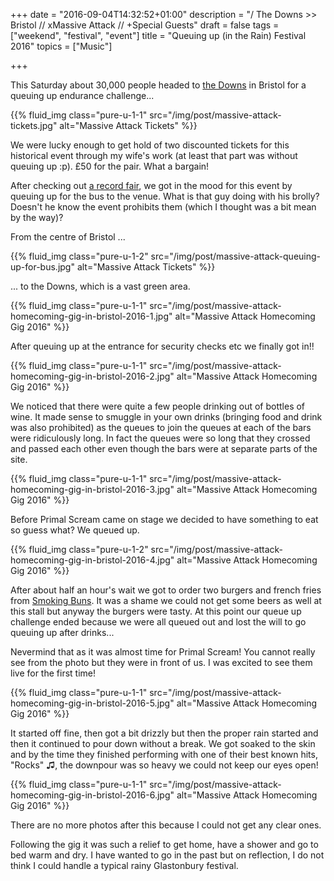+++
date = "2016-09-04T14:32:52+01:00"
description = "/ The Downs >> Bristol // xMassive Attack // +Special Guests"
draft = false
tags = ["weekend", "festival", "event"]
title = "Queuing up (in the Rain) Festival 2016"
topics = ["Music"]

+++

This Saturday about 30,000 people headed to [the Downs](https://en.wikipedia.org/wiki/The_Downs,_Bristol) in Bristol for a queuing up endurance challenge...

{{% fluid_img class="pure-u-1-1" src="/img/post/massive-attack-tickets.jpg" alt="Massive Attack Tickets" %}}

<!--more-->

We were lucky enough to get hold of two discounted tickets for this historical event through my wife's work (at least that part was without queuing up :p). £50 for the pair. What a bargain!

After checking out [a record fair](http://yoshiharuyamashita.com/post/visiting-colston-hall-record-fair-2016/), we got in the mood for this event by queuing up for the bus to the venue. What is that guy doing with his brolly? Doesn't he know the event prohibits them (which I thought was a bit mean by the way)?

From the centre of Bristol ...

{{% fluid_img class="pure-u-1-2" src="/img/post/massive-attack-queuing-up-for-bus.jpg" alt="Massive Attack Tickets" %}}

... to the Downs, which is a vast green area.

{{% fluid_img class="pure-u-1-1" src="/img/post/massive-attack-homecoming-gig-in-bristol-2016-1.jpg" alt="Massive Attack Homecoming Gig 2016" %}}

After queuing up at the entrance for security checks etc we finally got in!!

{{% fluid_img class="pure-u-1-1" src="/img/post/massive-attack-homecoming-gig-in-bristol-2016-2.jpg" alt="Massive Attack Homecoming Gig 2016" %}}

We noticed that there were quite a few people drinking out of bottles of wine. It made sense to smuggle in your own drinks (bringing food and drink was also prohibited) as the queues to join the queues at each of the bars were ridiculously long. In fact the queues were so long that they crossed and passed each other even though the bars were at separate parts of the site.

{{% fluid_img class="pure-u-1-1" src="/img/post/massive-attack-homecoming-gig-in-bristol-2016-3.jpg" alt="Massive Attack Homecoming Gig 2016" %}}

Before Primal Scream came on stage we decided to have something to eat so guess what? We queued up.

{{% fluid_img class="pure-u-1-2" src="/img/post/massive-attack-homecoming-gig-in-bristol-2016-4.jpg" alt="Massive Attack Homecoming Gig 2016" %}}

After about half an hour's wait we got to order two burgers and french fries from [Smoking Buns](http://www.smokingbuns.co.uk/home/). It was a shame we could not get some beers as well at this stall but anyway the burgers were tasty. At this point our queue up challenge ended because we were all queued out and lost the will to go queuing up after drinks...

Nevermind that as it was almost time for Primal Scream! You cannot really see from the photo but they were in front of us. I was excited to see them live for the first time!

{{% fluid_img class="pure-u-1-1" src="/img/post/massive-attack-homecoming-gig-in-bristol-2016-5.jpg" alt="Massive Attack Homecoming Gig 2016" %}}

It started off fine, then got a bit drizzly but then the proper rain started and then it continued to pour down without a break. We got soaked to the skin and by the time they finished performing with one of their best known hits, "Rocks" &#9835;, the downpour was so heavy we could not keep our eyes open!

{{% fluid_img class="pure-u-1-1" src="/img/post/massive-attack-homecoming-gig-in-bristol-2016-6.jpg" alt="Massive Attack Homecoming Gig 2016" %}}

There are no more photos after this because I could not get any clear ones.

Following the gig it was such a relief to get home, have a shower and go to bed warm and dry. I have wanted to go in the past but on reflection, I do not think I could handle a typical rainy Glastonbury festival.